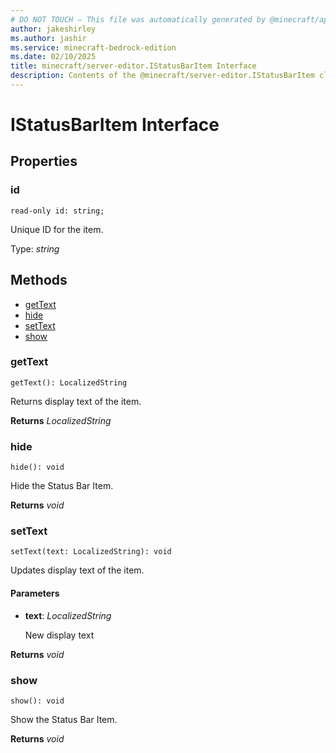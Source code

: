 ```yaml
---
# DO NOT TOUCH — This file was automatically generated by @minecraft/api-docs-generator, to report problems file an issue at https://github.com/Mojang/minecraft-scripting-libraries
author: jakeshirley
ms.author: jashir
ms.service: minecraft-bedrock-edition
ms.date: 02/10/2025
title: minecraft/server-editor.IStatusBarItem Interface
description: Contents of the @minecraft/server-editor.IStatusBarItem class.
---
```

# IStatusBarItem Interface

## Properties

### **id**
`read-only id: string;`

Unique ID for the item.

Type: *string*

## Methods
- [getText](#gettext)
- [hide](#hide)
- [setText](#settext)
- [show](#show)

### **getText**
`
getText(): LocalizedString
`

Returns display text of the item.

**Returns** *LocalizedString*

### **hide**
`
hide(): void
`

Hide the Status Bar Item.

**Returns** *void*

### **setText**
`
setText(text: LocalizedString): void
`

Updates display text of the item.

#### **Parameters**
- **text**: *LocalizedString*
  
  New display text

**Returns** *void*

### **show**
`
show(): void
`

Show the Status Bar Item.

**Returns** *void*
